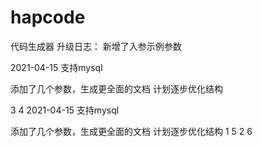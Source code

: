 # hapcode
代码生成器
升级日志：
新增了入参示例参数


2021-04-15 支持mysql

添加了几个参数，生成更全面的文档
计划逐步优化结构


3
4
2021-04-15 支持mysql

添加了几个参数，生成更全面的文档
计划逐步优化结构
1 5
2 6
